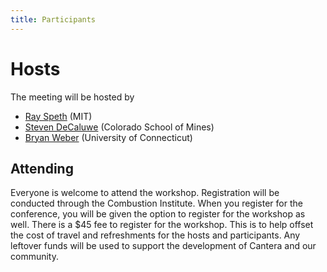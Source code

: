 ```yaml
---
title: Participants
---
```

# Hosts

The meeting will be hosted by

* [Ray Speth](bios#raymond-speth) (MIT)
* [Steven DeCaluwe](bios#steven-decaluwe) (Colorado School of Mines)
* [Bryan Weber](bios#bryan-weber) (University of Connecticut)

## Attending

Everyone is welcome to attend the workshop. Registration will be conducted through the Combustion Institute.
When you register for the conference, you will be given the option to register for the workshop as well.
There is a $45 fee to register for the workshop. This is to help offset the cost of travel and refreshments for the hosts and participants.
Any leftover funds will be used to support the development of Cantera and our community.

